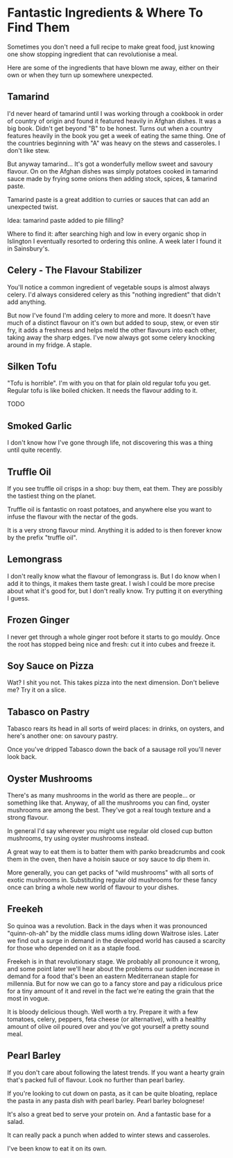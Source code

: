 # Fantastic Ingredients & Where To Find Them

Sometimes you don't need a full recipe to make great food, just knowing one
show stopping ingredient that can revolutionise a meal.

Here are some of the ingredients that have blown me away, either on their own
or when they turn up somewhere unexpected.

## Tamarind

I'd never heard of tamarind until I was working through a cookbook in order of
country of origin and found it featured heavily in Afghan dishes.  It was a big
book.  Didn't get beyond "B" to be honest. Turns out when a country features
heavily in the book you get a week of eating the same thing.  One of the
countries beginning with "A" was heavy on the stews and casseroles.  I don't
like stew.

But anyway tamarind... It's got a wonderfully mellow sweet and savoury flavour.
On on the Afghan dishes was simply potatoes cooked in tamarind sauce made by
frying some onions then adding stock, spices, & tamarind paste.

Tamarind paste is a great addition to curries or sauces that can add an
unexpected twist.

Idea: tamarind paste added to pie filling?

Where to find it: after searching high and low in every organic shop in
Islington I eventually resorted to ordering this online.  A week later I found
it in Sainsbury's.

## Celery - The Flavour Stabilizer

You'll notice a common ingredient of vegetable soups is almost always celery.
I'd always considered celery as this "nothing ingredient" that didn't add
anything.

But now I've found I'm adding celery to more and more.  It doesn't have much of
a distinct flavour on it's own but added to soup, stew, or even stir fry, it
adds a freshness and helps meld the other flavours into each other, taking away
the sharp edges. I've now always got some celery knocking around in my fridge.
A staple.

## Silken Tofu

"Tofu is horrible".  I'm with you on that for plain old regular tofu you get.
Regular tofu is like boiled chicken.  It needs the flavour adding to it.

TODO

## Smoked Garlic

I don't know how I've gone through life, not discovering this was a thing until
quite recently.

## Truffle Oil

If you see truffle oil crisps in a shop: buy them, eat them. They are possibly
the tastiest thing on the planet.

Truffle oil is fantastic on roast potatoes, and anywhere else you want to
infuse the flavour with the nectar of the gods.

It is a very strong flavour mind.  Anything it is added to is then forever know
by the prefix "truffle oil".

## Lemongrass

I don't really know what the flavour of lemongrass is.  But I do know when I
add it to things, it makes them taste great.  I wish I could be more precise
about what it's good for, but I don't really know.  Try putting it on
everything I guess.

## Frozen Ginger

I never get through a whole ginger root before it starts to go mouldy. Once
the root has stopped being nice and fresh: cut it into cubes and freeze it.

## Soy Sauce on Pizza

Wat? I shit you not.  This takes pizza into the next dimension.  Don't believe
me?  Try it on a slice.

## Tabasco on Pastry

Tabasco rears its head in all sorts of weird places: in drinks, on oysters, and
here's another one: on savoury pastry.

Once you've dripped Tabasco down the back of a sausage roll you'll never look
back.

## Oyster Mushrooms

There's as many mushrooms in the world as there are people... or something like
that.  Anyway, of all the mushrooms you can find, oyster mushrooms are among
the best.  They've got a real tough texture and a strong flavour.

In general I'd say wherever you might use regular old closed cup button
mushrooms, try using oyster mushrooms instead.

A great way to eat them is to batter them with panko breadcrumbs and cook them
in the oven, then have a hoisin sauce or soy sauce to dip them in.

More generally, you can get packs of "wild mushrooms" with all sorts of exotic
mushrooms in.  Substituting regular old mushrooms for these fancy once can
bring a whole new world of flavour to your dishes.

## Freekeh

So quinoa was a revolution.  Back in the days when it was pronounced
"quinn-oh-ah" by the middle class mums idling down Waitrose isles.  Later we
find out a surge in demand in the developed world has caused a scarcity for
those who depended on it as a staple food.

Freekeh is in that revolutionary stage.  We probably all pronounce it wrong,
and some point later we'll hear about the problems our sudden increase in
demand for a food that's been an eastern Mediterranean staple for millennia.
But for now we can go to a fancy store and pay a ridiculous price for a tiny
amount of it and revel in the fact we're eating the grain that the most in
vogue.

It is bloody delicious though.  Well worth a try.  Prepare it with a few
tomatoes, celery, peppers, feta cheese (or alternative), with a healthy amount
of olive oil poured over and you've got yourself a pretty sound meal.

## Pearl Barley

If you don't care about following the latest trends.  If you want a hearty
grain that's packed full of flavour. Look no further than pearl barley.

If you're looking to cut down on pasta, as it can be quite bloating, replace
the pasta in any pasta dish with pearl barley.  Pearl barley bolognese!

It's also a great bed to serve your protein on.  And a fantastic base for a
salad.

It can really pack a punch when added to winter stews and casseroles.

I've been know to eat it on its own.

